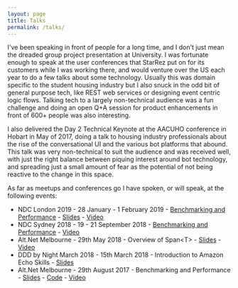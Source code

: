 ```yaml
---
layout: page
title: Talks
permalink: /talks/
---
```


I've been speaking in front of people for a long time, and I don't just mean the dreaded group project presentation at University. I was fortunate enough to speak at the user conferences that StarRez put on for its customers while I was working there, and would venture over the US each year to do a few talks about some technology. Usually this was domain specific to the student housing industry but I also snuck in the odd bit of general purpose tech, like REST web services or designing event centric logic flows. Talking tech to a largely non-technical audience was a fun challenge and doing an open Q+A session for product enhancements in front of 600+ people was also interesting.

I also delivered the Day 2 Technical Keynote at the AACUHO conference in Hobart in May of 2017, doing a talk to housing industry professionals about the rise of the conversational UI and the various bot platforms that abound. This talk was very non-technical to suit the audience and was received well, with just the right balance between piquing interest around bot technology, and spreading just a small amount of fear as the potential of not being reactive to the change in this space.

As far as meetups and conferences go I have spoken, or will speak, at the following events:

* NDC London 2019 - 28 January - 1 February 2019 - [Benchmarking and Performance](https://ndc-london.com/speaker/david-wengier/) - [Slides](https://www.slideshare.net/DavidWengier/pragmatic-performance-from-ndc-london-2019) - [Video](https://www.youtube.com/watch?v=fi_nUJOyjzk)
* NDC Sydney 2018 - 19 - 21 September 2018 - [Benchmarking and Performance](https://ndcsydney.com/speaker/david-wengier/) - [Video](https://www.youtube.com/watch?v=rBwsrLFBg5Y)
* Alt.Net Melbourne - 29th May 2018 - Overview of Span&lt;T&gt; - [Slides](https://www.slideshare.net/DavidWengier/a-brief-overview-of-spant) - [Video](https://www.youtube.com/watch?v=byvoPD15CXs)
* DDD by Night March 2018 - 15th March 2018 - Introduction to Amazon Echo Skills - [Slides](https://www.slideshare.net/DavidWengier/introduction-to-amazon-echo-skills)
* Alt.Net Melbourne - 29th August 2017 - Benchmarking and Performance - [Slides](https://www.slideshare.net/DavidWengier/performance-and-benchmarking-79247400) - [Code](https://github.com/davidwengier/Benchmark) - [Video](https://www.youtube.com/watch?v=S8zhGaT6vv8)
